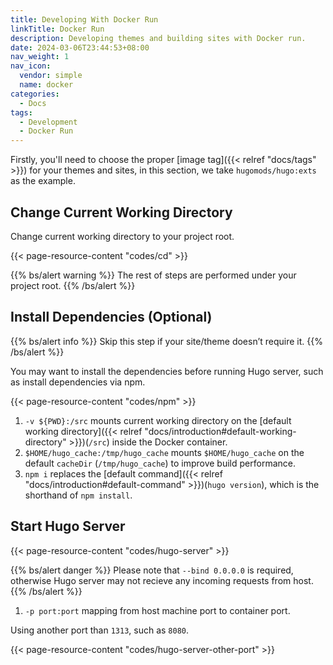 ```yaml
---
title: Developing With Docker Run
linkTitle: Docker Run
description: Developing themes and building sites with Docker run.
date: 2024-03-06T23:44:53+08:00
nav_weight: 1
nav_icon:
  vendor: simple
  name: docker
categories:
  - Docs
tags:
  - Development
  - Docker Run
---
```


Firstly, you'll need to choose the proper [image tag]({{< relref "docs/tags" >}}) for your themes and sites, in this section, we take `hugomods/hugo:exts` as the example.

## Change Current Working Directory

Change current working directory to your project root.

{{< page-resource-content "codes/cd" >}}

{{% bs/alert warning %}}
The rest of steps are performed under your project root.
{{% /bs/alert %}}

## Install Dependencies (Optional)

{{% bs/alert info %}}
Skip this step if your site/theme doesn’t require it.
{{% /bs/alert %}}

You may want to install the dependencies before running Hugo server, such as install dependencies via npm.

{{< page-resource-content "codes/npm" >}}

1. `-v ${PWD}:/src` mounts current working directory on the [default working directory]({{< relref "docs/introduction#default-working-directory" >}})(`/src`) inside the Docker container.
1. `$HOME/hugo_cache:/tmp/hugo_cache` mounts `$HOME/hugo_cache` on the default `cacheDir` (`/tmp/hugo_cache`) to improve build performance.
1. `npm i` replaces the [default command]({{< relref "docs/introduction#default-command" >}})(`hugo version`), which is the shorthand of `npm install`.

## Start Hugo Server

{{< page-resource-content "codes/hugo-server" >}}

{{% bs/alert danger %}}
Please note that `--bind 0.0.0.0` is required, otherwise Hugo server may not recieve any incoming requests from host.
{{% /bs/alert %}}

1. `-p port:port` mapping from host machine port to container port.

Using another port than `1313`, such as `8080`.

{{< page-resource-content "codes/hugo-server-other-port" >}}
